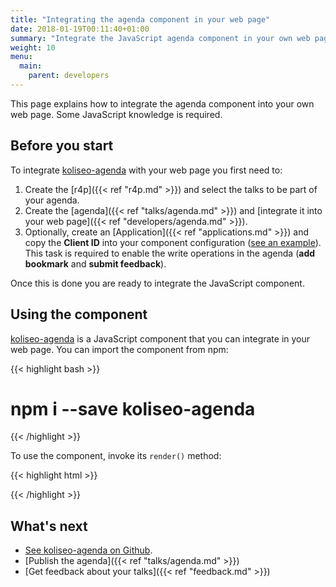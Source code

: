```yaml
---
title: "Integrating the agenda component in your web page"
date: 2018-01-19T00:11:40+01:00
summary: "Integrate the JavaScript agenda component in your own web page."
weight: 10
menu:
  main:
    parent: developers
---
```


This page explains how to integrate the agenda component into your own web page. Some JavaScript knowledge is required.

## Before you start 

To integrate [koliseo-agenda](https://github.com/koliseoapi/koliseo-agenda) with your web page you first need to:

1. Create the [r4p]({{< ref "r4p.md" >}}) and select the talks to be part of your agenda.
2. Create the [agenda]({{< ref "talks/agenda.md" >}}) and [integrate it into your web page]({{< ref "developers/agenda.md" >}}).
3. Optionally, create an [Application]({{< ref "applications.md" >}}) and copy the **Client ID** into your component configuration ([see an example](https://github.com/koliseoapi/koliseo-agenda/#usage)). This task is required to enable the write operations in the agenda (**add bookmark** and **submit feedback**).

Once this is done you are ready to integrate the JavaScript component.

## Using the component

[koliseo-agenda](https://github.com/koliseoapi/koliseo-agenda) is a JavaScript component that you can integrate in your web page. You can import the component from npm:

{{< highlight bash >}}
# npm i --save koliseo-agenda
{{< /highlight >}}

To use the component, invoke its `render()` method:

{{< highlight html >}}
<div class="ka"></div>
<script src="koliseo-agenda.js" defer></script>
<script defer>
  Koliseo.agenda.render({
    element: document.querySelector('.ka'),
    c4pUrl: 'https://www.koliseo.com/<your c4p URL>',
    oauthClientId: '<Your Koliseo App Client ID>'
  });
</script>
{{< /highlight >}}

## What's next

* [See koliseo-agenda on Github](https://github.com/koliseoapi/koliseo-agenda).
* [Publish the agenda]({{< ref "talks/agenda.md" >}})
* [Get feedback about your talks]({{< ref "feedback.md" >}})